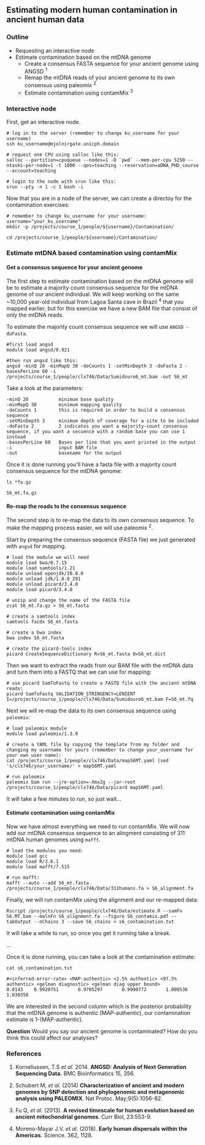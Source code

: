 ## Estimating modern human contamination in ancient human data

### Outline

* Requesting an interactive node
* Estimate contamination based on the mtDNA genome
    + Create a consensus FASTA sequence for your ancient genome using ANGSD <sup>1</sup>
    + Remap the mtDNA reads of your ancient genome to its own consensus using paleomix <sup>2</sup> 
    + Estimate contamination using contamMix <sup>3</sup>

### Interactive node

First, get an interactive node. 

```{bash, eval = FALSE}
# log in to the server (remember to change ku_username for your username)
ssh ku_username@mjolnirgate.unicph.domain

# request one CPU using salloc like this:
salloc --partition=cpuqueue --nodes=1 -D `pwd` --mem-per-cpu 5250 --ntasks-per-node=1 -t 1000 --qos=teaching --reservation=aDNA_PHD_course --account=teaching

# login to the node with srun like this:
srun --pty -n 1 -c 1 bash -i
```

Now that you are in a node of the server, we can create a directoy for the contamination exercises:
```{bash, eval = FALSE}
# remember to change ku_username for your username:
username="your_ku_username"
mkdir -p /projects/course_1/people/${username}/Contamination/

cd /projects/course_1/people/${username}/Contamination/
```

### Estimate mtDNA based contamination using contamMix

#### Get a consensus sequence for your ancient genome

The first step to estimate contamination based on the mtDNA genome will be to estimate a majority count consensus sequence for the mtDNA genome of our ancient individual. We will keep working on the same ~10,000 year-old individual from Lagoa Santa cave in Brazil <sup>4</sup> that you mapped earlier, but for this exercise we have a new BAM file that consist of only the mtDNA reads. 

To estimate the majority count consensus sequence we will use `ANGSD -doFasta`.
```{bash, eval=FALSE}
#first load angsd
module load angsd/0.921

#then run angsd like this:
angsd -minQ 20 -minMapQ 30 -doCounts 1 -setMinDepth 3 -doFasta 2 -basesPerLine 60 -i /projects/course_1/people/clx746/Data/Sumidouro6_mt.bam -out S6_mt
```

Take a look at the parameters:
```
-minQ 20           minimum base quality
-minMapQ 30        minimum mapping quality
-doCounts 1        this is required in order to build a consensus sequence
-setMinDepth 3     minimum depth of coverage for a site to be included
-doFasta 2         2 indicates you want a majority-count consensus sequence, if you want a secuence with a random base you can use 1 instead
-basesPerLine 60   Bases per line that you want printed in the output
-i                 input BAM file
-out               basename for the output
```

Once it is done running you'll have a fasta file with a majority count consensus sequence for the mtDNA genome: 
```{bash, eval=FALSE}
ls *fa.gz
```
```
S6_mt.fa.gz
```

#### Re-map the reads to the consensus sequence

The second step is to re-map the data to its own consensus sequence. To make the mapping process easier, we will use paleomix <sup>2</sup>. 

Start by preparing the consensus sequence (FASTA file) we just generated with `angsd` for mapping. 
```{bash, eval=FALSE}
# load the module we will need
module load bwa/0.7.15
module load samtools/1.21
module unload openjdk/20.0.0 
module unload jdk/1.8.0_291 
module unload picard/3.4.0
module load picard/3.4.0

# unzip and change the name of the FASTA file
zcat S6_mt.fa.gz > S6_mt.fasta

# create a samtools index
samtools faidx S6_mt.fasta

# create a bwa index
bwa index S6_mt.fasta

# create the picard-tools index
picard CreateSequenceDictionary R=S6_mt.fasta O=S6_mt.dict
```

Then we want to extract the reads from our BAM file with the mtDNA data and turn them into a FASTQ that we can use for mapping:
```{bash, eval=FALSE}
# use picard SamToFastq to create a FASTQ file with the ancient mtDNA reads:
picard SamToFastq VALIDATION_STRINGENCY=LENIENT I=/projects/course_1/people/clx746/Data/Sumidouro6_mt.bam F=S6_mt.fq
```

Next we will re-map the data to its own consensus sequence using `paleomix`:
```{bash, eval=FALSE}
# load paleomix module
module load paleomix/1.3.9

# create a YAML file by copying the template from my folder and changing my username for yours (remember to change your_username for your own user name): 
cat /projects/course_1/people/clx746/Data/mapS6MT.yaml |sed 's/clx746/your_username/' > mapS6MT.yaml 

# run paleomix 
paleomix bam run --jre-option=-Xmx2g --jar-root /projects/course_1/people/clx746/Data/picard mapS6MT.yaml
```
It will take a few minutes to run, so just wait...


#### Estimate contamination using contamMix

Now we have almost everything we need to run contamMix. We will now add our mtDNA consensus sequence to an alingment consisting of 311 mtDNA human genomes using `mafft`.

```{bash, eval=FALSE}
# load the modules you need:
module load gcc
module load R/3.6.1 
module load mafft/7.515

# run mafft:
mafft --auto --add S6_mt.fasta /projects/course_1/people/clx746/Data/311humans.fa > S6_alignment.fa
```

Finally, we will run contamMix using the alignment and our re-mapped data:
```{bash, eval=FALSE}
Rscript /projects/course_1/people/clx746/Data/estimate.R --samFn S6.MT.bam --malnFn S6_alignment.fa --figure S6_contamix.pdf --tabOutput --nChains 3 --save S6_chains > s6_contamination.txt
```

It will take a while to run, so once you get it running take a break. 

...

Once it is done running, you can take a look at the contamination estimate: 

```{bash, eval=FALSE}
cat s6_contamination.txt
```
```
#<inferred-error-rate> <MAP-authentic> <2.5% authentic> <97.5% authentic> <gelman diagnostic> <gelman diag upper bound>
0.0143    0.9920751       0.9705297       0.9990772       1.008536        1.030358
```
We are interested in the second column which is the posterior probability that the mtDNA genome is authentic (MAP-authentic), our contamination estimate is 1-(MAP-authentic). 

<span stype="color:red"> **Question** </span> Would you say our ancient genome is contaminated? How do you think this could affect our analyses?


### References

1. Korneliussen, T.S *et al.* 2014. **ANGSD: Analysis of Next Generation Sequencing Data.** BMC Bioinformatics 15, 356.

2. Schubert M, *et al.* (2014) **Characterization of ancient and modern genomes by SNP detection and phylogenomic and metagenomic analysis using PALEOMIX**. Nat Protoc. May;9(5):1056-82.

3. Fu Q, *et al.* (2013). **A revised timescale for human evolution based on ancient mitochondrial genomes**. Curr Biol, 23:553-9.

4. Moreno-Mayar J.V. *et al*. (2018). **Early human dispersals within the Americas.** Science. 362, 1128.












